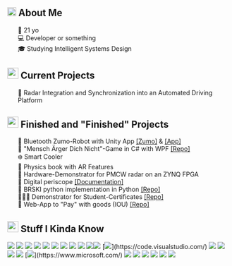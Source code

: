 <h2><img src="https://media.giphy.com/media/lq3imhZ7qSz8xAFBv4/giphy.gif" height="20"> About Me</h2>

<ul>
🎂 21 yo<br>
💻 Developer or something<br>
🎓 Studying Intelligent Systems Design<br>
</ul>

<h2><img src="https://media.giphy.com/media/XBiIXQOKTLoxlTDfIs/giphy.gif" height="25"> Current Projects</h2>
<ul>
🚕  Radar Integration and Synchronization into an Automated Driving Platform<br>
</ul>

<h2><img src="https://media.giphy.com/media/rNeXmdHjB155PXhtUk/giphy.gif" height="25"> Finished and "Finished" Projects</h2>
<ul>
🤖  Bluetooth Zumo-Robot with Unity App <a href="https://github.com/dermrvn-code/zumo-bluetooth">[Zumo]</a> & <a href="https://github.com/dermrvn-code/zumo-bluetooth-app">[App]</a><br>
🎲  "Mensch Ärger Dich Nicht"-Game in C# with WPF <a href="https://github.com/dermrvn-code/MenschAergereDichNicht">[Repo]</a><br>
❄️  Smart Cooler<br>
📖  Physics book with AR Features<br>
📡  Hardware-Demonstrator for PMCW radar on an ZYNQ FPGA<br>
🔭  Digital periscope <a href="https://dermrvn-code.github.io/LookAround/">[Documentation]</a><br>
🔐  BRSKI python implementation in Python <a href="https://github.com/dermrvn-code/BRSKI-PY">[Repo]</a><br>
👨🏻‍🎓  Demonstrator for Student-Certificates <a href="https://github.com/dermrvn-code/StudentCertificateDemo">[Repo]</a><br>
🏦  Web-App to "Pay" with goods (IOU) <a href="https://github.com/dermrvn-code/IOweYou/">[Repo]</a><br>
</ul>

<h2><img src="https://media.giphy.com/media/VdoIFLsMIlwzfKD520/giphy.gif" height="25"> Stuff I Kinda Know</h2>

[![](https://img.shields.io/badge/-HTML5-E34F26?style=for-the-badge&logo=html5&logoColor=white)](https://html5.org/) [![](https://img.shields.io/badge/-CSS3-1572B6?style=for-the-badge&logo=css3)](https://www.w3.org/Style/CSS/Overview.de.html) [![](https://img.shields.io/badge/-JS-F7DF1E?style=for-the-badge&logo=JavaScript&logoColor=black)](https://www.javascript.com/) [![](https://img.shields.io/badge/-PHP-777BB4?style=for-the-badge&logo=PHP&logoColor=white)](https://www.php.net/) [![](https://img.shields.io/badge/-SQL-4479A1?style=for-the-badge&logo=MySQL&logoColor=white)](https://www.w3schools.com/sql/sql_intro.asp) [![](https://img.shields.io/badge/-Python-3776AB?style=for-the-badge&logo=Python&logoColor=white)](https://www.python.org/) [![](https://img.shields.io/badge/-Java-007396?style=for-the-badge&logo=java&logoColor=white)](https://www.java.com/) [![](https://img.shields.io/badge/-Arduino-00979D?style=for-the-badge&logo=arduino&logoColor=white)](https://www.arduino.cc/) [![](https://img.shields.io/badge/-C%20/%20C++-A8B9CC?style=for-the-badge&logo=c&logoColor=black)](wikipedia.org/wiki/C_(Programmiersprache)) [![](https://img.shields.io/badge/-GitHub-181717?style=for-the-badge&logo=github)](https://github.com/dermrvn-code)[![](https://img.shields.io/badge/-Git-F05032?style=for-the-badge&logo=git&logoColor=white)](https://git-scm.com/) [![](https://img.shields.io/badge/-VS_Code-007ACC?style=for-the-badge&logo=visual-studio-code&logoColor=white")](https://code.visualstudio.com/) [![](https://img.shields.io/badge/-Photoshop-31A8FF?style=for-the-badge&logo=adobe-photoshop&logoColor=white)](https://www.adobe.com/de/products/photoshop.html) [![](https://img.shields.io/badge/-Premiere-9999FF?style=for-the-badge&logo=adobe-premiere-pro&logoColor=white)](https://www.adobe.com/de/products/premiere.html) [![](https://img.shields.io/badge/-Lightroom-31A8FF?style=for-the-badge&logo=adobe-lightroom&logoColor=white)](https://www.adobe.com/de/products/photoshop-lightroom.html) [![](https://img.shields.io/badge/-XD-FF61F6?style=for-the-badge&logo=adobe-xd&logoColor=white)](https://www.adobe.com/de/products/xd.html) [![](https://img.shields.io/badge/-Windows-0078D6?style=for-the-badge&logo=windows&logoColor=white")](https://www.microsoft.com/) [![](https://img.shields.io/badge/-Unity-FFFFFF?style=for-the-badge&logo=unity&logoColor=black)](https://www.unity.com/) [![](https://img.shields.io/badge/-C%23-239120?style=for-the-badge&logo=sharp&logoColor=White)](https://dotnet.microsoft.com/en-us/languages/csharp) [![](https://img.shields.io/badge/-React_Native-61DAFB?style=for-the-badge&logo=react&logoColor=black)](https://reactnative.dev/) [![](https://img.shields.io/badge/-Linux-FCC624?style=for-the-badge&logo=linux&logoColor=black)](https://www.linux.org/) [![](https://img.shields.io/badge/-Blender-F5792A?style=for-the-badge&logo=Blender&logoColor=white)](https://www.blender.org/)  [![](https://img.shields.io/badge/-ASP.net-512BD4?style=for-the-badge&logo=.net&logoColor=white)](https://dotnet.microsoft.com/en-us/apps/aspnet) 

<!-- <h2><img src="https://media.giphy.com/media/YRDstN3RevBJBbqZIl/giphy.gif" height="25">Stuff I Want To Learn</h2> -->

